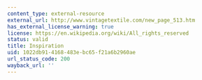 ```yaml
---
content_type: external-resource
external_url: http://www.vintagetextile.com/new_page_513.htm
has_external_license_warning: true
license: https://en.wikipedia.org/wiki/All_rights_reserved
status: valid
title: Inspiration
uid: 1022db91-4168-483e-bc65-f21a6b2960ae
url_status_code: 200
wayback_url: ''
---
```


